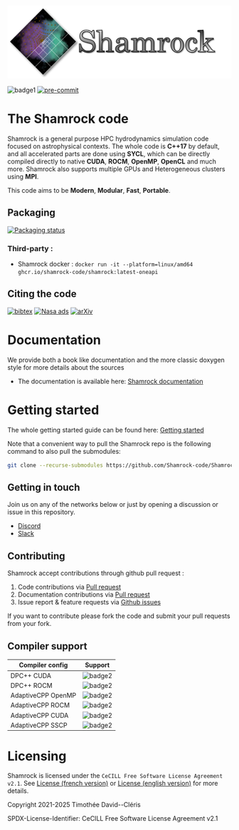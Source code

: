 <img src="doc/mkdocs/docs/assets/no_background_nocolor.png"  width="600">

![badge1](https://github.com/Shamrock-code/Shamrock/actions/workflows/on_push_main.yml/badge.svg?branch=main) [![pre-commit](https://img.shields.io/badge/pre--commit-enabled-brightgreen?logo=pre-commit)](https://github.com/pre-commit/pre-commit)

# The Shamrock code

Shamrock is a general purpose HPC hydrodynamics simulation code focused on astrophysical contexts.
The whole code is **C++17** by default, and all accelerated parts are done using **SYCL**,
which can be directly compiled directly to native **CUDA**, **ROCM**, **OpenMP**, **OpenCL** and much more.
Shamrock also supports multiple GPUs and Heterogeneous clusters using **MPI**.

This code aims to be **Modern**, **Modular**, **Fast**, **Portable**.

## Packaging

[![Packaging status](https://repology.org/badge/vertical-allrepos/shamrock.svg)](https://repology.org/project/shamrock/versions)

### Third-party :

- Shamrock docker : `docker run -it --platform=linux/amd64 ghcr.io/shamrock-code/shamrock:latest-oneapi`

## Citing the code

[![bibtex](https://img.shields.io/badge/bibtex-file-green.svg)](./CITATION.bib)
[![Nasa ads](https://img.shields.io/badge/nasa_ADS-2025MNRAS.539....1D-blue.svg)](https://ui.adsabs.harvard.edu/abs/2025MNRAS.539....1D)
[![arXiv](https://img.shields.io/badge/arXiv-2503.09713-b31b1b.svg)](https://arxiv.org/abs/2503.09713)

# Documentation

We provide both a book like documentation and the more classic doxygen style for more details about the sources
 - The documentation is available here: [Shamrock documentation](https://shamrock-code.github.io/Shamrock/mkdocs/index.html)

# Getting started

The whole getting started guide can be found here: [Getting started](https://shamrock-code.github.io/Shamrock/mkdocs/usermanual/quickstart/)

Note that a convenient way to pull the Shamrock repo is the following command to also pull the submodules:
```bash
git clone --recurse-submodules https://github.com/Shamrock-code/Shamrock.git
```

## Getting in touch

Join us on any of the networks below or just by opening  a discussion or issue in this repository.

 - [Discord](https://discord.gg/Q69s5buyr5)
 - [Slack](https://join.slack.com/t/shamrock-code/shared_invite/zt-3geto97g3-QXfTOcg1BUmgIcoJ5PS2EQ)

## Contributing

Shamrock accept contributions through github pull request :
1. Code contributions via [Pull request](https://github.com/Shamrock-code/Shamrock/compare)
2. Documentation contributions via [Pull request](https://github.com/Shamrock-code/Shamrock/compare)
3. Issue report & feature requests via [Github issues](https://github.com/Shamrock-code/Shamrock/issues/new/choose)

If you want to contribute please fork the code and submit your pull requests from your fork.

## Compiler support

Compiler config | Support
---|---
DPC++ CUDA | ![badge2](https://badgen.net/static/DPC++%2FCUDA/yes/green)
DPC++ ROCM | ![badge2](https://badgen.net/static/DPC++%2FHIP:ROCM/yes/green)
AdaptiveCPP OpenMP | ![badge2](https://badgen.net/static/ACPP%2FOpenMP/yes/green)
AdaptiveCPP ROCM | ![badge2](https://badgen.net/static/ACPP%2FROCM/yes/green)
AdaptiveCPP CUDA | ![badge2](https://badgen.net/static/ACPP%2FCUDA/yes/green)
AdaptiveCPP SSCP | ![badge2](https://badgen.net/static/ACPP%2FSSCP/yes/green)

# Licensing

Shamrock is licensed under the `CeCILL Free Software License Agreement v2.1`. See [License (french version)](./LICENSE) or [License (english version)](./LICENSE.en) for more details.

Copyright 2021-2025 Timothée David--Cléris

SPDX-License-Identifier: CeCILL Free Software License Agreement v2.1
